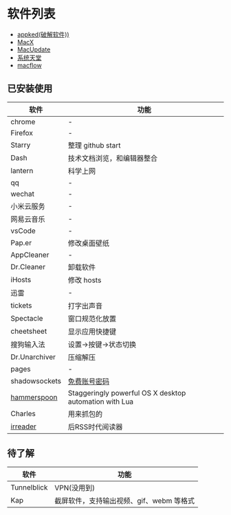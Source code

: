 # 软件列表

- [appked(破解软件))](https://www.macbed.com/)
- [MacX](http://soft.macx.cn/index.htm)
- [MacUpdate](https://www.macupdate.com/)
- [系统天堂](http://www.xpgod.com/mac/)
- [macflow](https://macflow.net/)

## 已安装使用

| 软件                                                      | 功能                                                   |
| --------------------------------------------------------- | ------------------------------------------------------ |
| chrome                                                    | -                                                      |
| Firefox                                                   | -                                                      |
| Starry                                                    | 整理 github start                                      |
| Dash                                                      | 技术文档浏览，和编辑器整合                             |
| lantern                                                   | 科学上网                                               |
| qq                                                        | -                                                      |
| wechat                                                    | -                                                      |
| 小米云服务                                                | -                                                      |
| 网易云音乐                                                | -                                                      |
| vsCode                                                    | -                                                      |
| Pap.er                                                    | 修改桌面壁纸                                           |
| AppCleaner                                                | -                                                      |
| Dr.Cleaner                                                | 卸载软件                                               |
| iHosts                                                    | 修改 hosts                                             |
| 迅雷                                                      | -                                                      |
| tickets                                                   | 打字出声音                                             |
| Spectacle                                                 | 窗口规范化放置                                         |
| cheetsheet                                                | 显示应用快捷键                                         |
| 搜狗输入法                                                | 设置->按键->状态切换                                   |
| Dr.Unarchiver                                             | 压缩解压                                               |
| pages                                                     | -                                                      |
| shadowsockets                                             | [免费账号密码](http://free-ss.cf/)                     |
| [hammerspoon](https://github.com/Hammerspoon/hammerspoon) | Staggeringly powerful OS X desktop automation with Lua |
| Charles                                                   | 用来抓包的                                             |
| [irreader](http://irreader.netqon.com/)                   | 后RSS时代阅读器                                        |

## 待了解

| 软件        | 功能                                     |
| ----------- | ---------------------------------------- |
| Tunnelblick | VPN(没用到)                              |
| Kap         | 截屏软件，支持输出视频、gif、webm 等格式 |